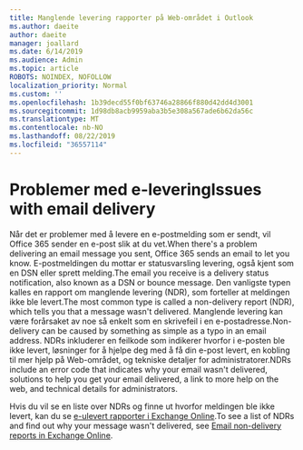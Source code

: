 ```yaml
---
title: Manglende levering rapporter på Web-området i Outlook
ms.author: daeite
author: daeite
manager: joallard
ms.date: 6/14/2019
ms.audience: Admin
ms.topic: article
ROBOTS: NOINDEX, NOFOLLOW
localization_priority: Normal
ms.custom: ''
ms.openlocfilehash: 1b39decd55f0bf63746a28866f880d42dd4d3001
ms.sourcegitcommit: 1d98db8acb9959aba3b5e308a567ade6b62da56c
ms.translationtype: MT
ms.contentlocale: nb-NO
ms.lasthandoff: 08/22/2019
ms.locfileid: "36557114"
---
```

# <a name="issues-with-email-delivery"></a><span data-ttu-id="31377-102">Problemer med e-levering</span><span class="sxs-lookup"><span data-stu-id="31377-102">Issues with email delivery</span></span>

<span data-ttu-id="31377-103">Når det er problemer med å levere en e-postmelding som er sendt, vil Office 365 sender en e-post slik at du vet.</span><span class="sxs-lookup"><span data-stu-id="31377-103">When there's a problem delivering an email message you sent, Office 365 sends an email to let you know.</span></span> <span data-ttu-id="31377-104">E-postmeldingen du mottar er statusvarsling levering, også kjent som en DSN eller sprett melding.</span><span class="sxs-lookup"><span data-stu-id="31377-104">The email you receive is a delivery status notification, also known as a DSN or bounce message.</span></span> <span data-ttu-id="31377-105">Den vanligste typen kalles en rapport om manglende levering (NDR), som forteller at meldingen ikke ble levert.</span><span class="sxs-lookup"><span data-stu-id="31377-105">The most common type is called a non-delivery report (NDR), which tells you that a message wasn't delivered.</span></span> <span data-ttu-id="31377-106">Manglende levering kan være forårsaket av noe så enkelt som en skrivefeil i en e-postadresse.</span><span class="sxs-lookup"><span data-stu-id="31377-106">Non-delivery can be caused by something as simple as a typo in an email address.</span></span> <span data-ttu-id="31377-107">NDRs inkluderer en feilkode som indikerer hvorfor i e-posten ble ikke levert, løsninger for å hjelpe deg med å få din e-post levert, en kobling til mer hjelp på Web-området, og tekniske detaljer for administratorer.</span><span class="sxs-lookup"><span data-stu-id="31377-107">NDRs include an error code that indicates why your email wasn't delivered, solutions to help you get your email delivered, a link to more help on the web, and technical details for administrators.</span></span>

<span data-ttu-id="31377-108">Hvis du vil se en liste over NDRs og finne ut hvorfor meldingen ble ikke levert, kan du se [e-ulevert rapporter i Exchange Online](https://docs.microsoft.com/exchange/mail-flow-best-practices/non-delivery-reports-in-exchange-online/non-delivery-reports-in-exchange-online).</span><span class="sxs-lookup"><span data-stu-id="31377-108">To see a list of NDRs and find out why your message wasn't delivered, see [Email non-delivery reports in Exchange Online](https://docs.microsoft.com/exchange/mail-flow-best-practices/non-delivery-reports-in-exchange-online/non-delivery-reports-in-exchange-online).</span></span>